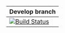 Develop branch            | 
--------------------------|
[![Build Status](https://travis-ci.org/AADOJ/Late-Term-Assignment.svg?branch=develop)](https://travis-ci.org/AADOJ/Late-Term-Assignment)|
